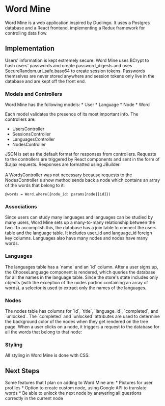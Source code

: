 # Word Mine

Word Mine is a web application inspired by Duolingo. It uses a Postgres database and a React frontend, implementing a Redux framework for controlling data flow.

<h2> Implementation </h2>
Users' information is kept extremely secure. Word Mine uses BCrypt to hash users' passwords and create password_digests and uses SecureRandom.url_safe.base64 to create session tokens. Passwords themselves are never stored anywhere and session tokens only live in the database and are kept off the front end.
<br />
<h3> Models and Controllers </h3>
Word Mine has the following models:
  * User
  * Language
  * Node
  * Word

Each model validates the presence of its most important info. The controllers are:
  * UsersController
  * SessionsController
  * LanguagesController
  * NodesController

JSON is set as the default format for responses from controllers. Requests to the controllers are triggered by React components and sent in the form of $.ajax requests. Responses are formatted using JBuilder. <br /><br />
A WordsController was not necessary because requests to the NodesController's show method sends back a node which contains an array of the words that belong to it:

  ```
  @words = Word.where({node_id: params[node][id]})
  ```

<h3> Associations </h3>
Since users can study many languages and languages can be studied by many users, Word Mine sets up a many-to-many relationship between the two. To accomplish this, the database has a join table to connect the users table and the language table. It includes user_id and language_id foreign key columns. Languages also have many nodes and nodes have many words.

<h3> Languages </h3>
The languages table has a `name` and an `id` column. After a user signs up, the ChooseLanguage component is rendered, which queries the database for all the names in the language table. Since the store's state includes only objects (with the exception of the nodes portion containing an array of words), a selector is used to extract only the names of the languages.

<h3> Nodes </h3>
The nodes table has columns for `id`, `title`, `language_id`, `completed`, and `unlocked`. The `completed` and `unlocked` attributes are used to determine the background color of the nodes when they get rendered on the tree page. When a user clicks on a node, it triggers a request to the database for all the words that belong to that node:


<h3> Styling </h3>
All styling in Word Mine is done with CSS.

<h2> Next Steps </h2>
Some features that I plan on adding to Word Mine are:
  * Pictures for user profiles
  * Option to create custom node, using Google API to translate words
  * Be able to unlock the next node by answering all questions correctly in the current node
